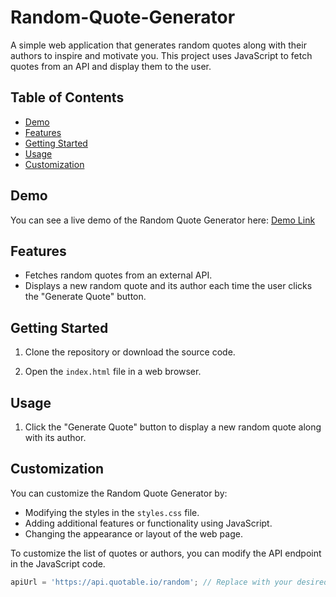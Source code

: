 # Random-Quote-Generator

A simple web application that generates random quotes along with their authors to inspire and motivate you. This project uses JavaScript to fetch quotes from an API and display them to the user.

## Table of Contents

- [Demo](#demo)
- [Features](#features)
- [Getting Started](#getting-started)
- [Usage](#usage)
- [Customization](#customization)

## Demo

You can see a live demo of the Random Quote Generator here: [Demo Link](https://shashikant-mane20.github.io/random-quote-generator/)

## Features

- Fetches random quotes from an external API.
- Displays a new random quote and its author each time the user clicks the "Generate Quote" button.

## Getting Started

1. Clone the repository or download the source code.

2. Open the `index.html` file in a web browser.

## Usage

1. Click the "Generate Quote" button to display a new random quote along with its author.

## Customization

You can customize the Random Quote Generator by:

- Modifying the styles in the `styles.css` file.
- Adding additional features or functionality using JavaScript.
- Changing the appearance or layout of the web page.

To customize the list of quotes or authors, you can modify the API endpoint in the JavaScript code.

```javascript
apiUrl = 'https://api.quotable.io/random'; // Replace with your desired Api

